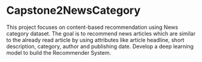 # Capstone2NewsCategory
This project focuses on content-based recommendation using News category dataset. 
The goal is to recommend news articles which are similar to the already read article by using attributes like article headline, short description, category, author and publishing date. 
Develop a deep learning model to build the Recommender System. 
